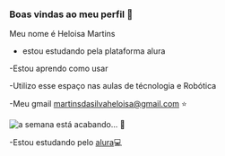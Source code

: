 ### Boas vindas ao meu perfil 💙 

Meu nome é Heloisa Martins 

- estou estudando pela plataforma alura

-Estou aprendo como usar

-Utilizo esse espaço nas aulas de técnologia e Robótica

-Meu gmail martinsdasilvaheloisa@gmail.com ⭐

![a semana está acabando...](https://media1.tenor.com/m/Zy3DGDCKrlUAAAAC/sextou-no-lombo-do-touro.gif) 🥳

-Estou estudando pelo [alura](https://cursos.alura.com.br/corp/tecnologia-e-robotica-programacao-nem-2-serie-110726-p694168)💻
